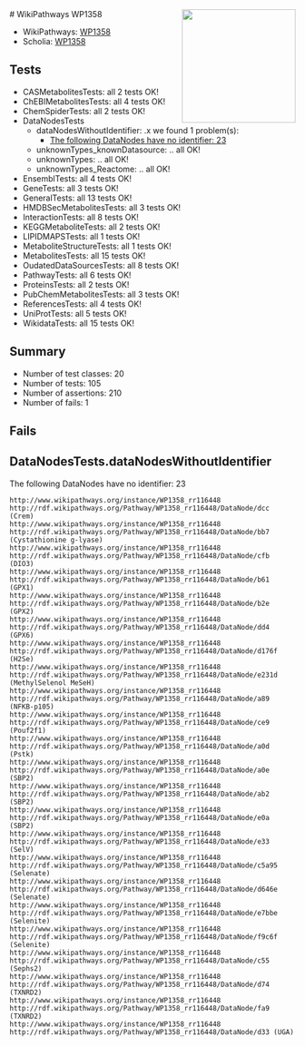<img style="float: right; width: 200px" src="https://upload.wikimedia.org/wikipedia/commons/thumb/8/83/Wplogo_with_text_500.png/640px-Wplogo_with_text_500.png" />
# WikiPathways WP1358

* WikiPathways: [WP1358](https://new.wikipathways.org/pathways/WP1358)
* Scholia: [WP1358](https://scholia.toolforge.org/wikipathways/WP1358)
## Tests
* CASMetabolitesTests: all 2 tests OK!
* ChEBIMetabolitesTests: all 4 tests OK!
* ChemSpiderTests: all 2 tests OK!
* DataNodesTests
    * dataNodesWithoutIdentifier: .x we found 1 problem(s):
        * [The following DataNodes have no identifier: 23](#8792c4b2)
    * unknownTypes_knownDatasource: .. all OK!
    * unknownTypes: .. all OK!
    * unknownTypes_Reactome: .. all OK!
* EnsemblTests: all 4 tests OK!
* GeneTests: all 3 tests OK!
* GeneralTests: all 13 tests OK!
* HMDBSecMetabolitesTests: all 3 tests OK!
* InteractionTests: all 8 tests OK!
* KEGGMetaboliteTests: all 2 tests OK!
* LIPIDMAPSTests: all 1 tests OK!
* MetaboliteStructureTests: all 1 tests OK!
* MetabolitesTests: all 15 tests OK!
* OudatedDataSourcesTests: all 8 tests OK!
* PathwayTests: all 6 tests OK!
* ProteinsTests: all 2 tests OK!
* PubChemMetabolitesTests: all 3 tests OK!
* ReferencesTests: all 4 tests OK!
* UniProtTests: all 5 tests OK!
* WikidataTests: all 15 tests OK!


## Summary

* Number of test classes: 20
* Number of tests: 105
* Number of assertions: 210
* Number of fails: 1

## Fails

<a name="8792c4b2" />

## DataNodesTests.dataNodesWithoutIdentifier

The following DataNodes have no identifier: 23
```
http://www.wikipathways.org/instance/WP1358_rr116448 http://rdf.wikipathways.org/Pathway/WP1358_rr116448/DataNode/dcc (Crem)
http://www.wikipathways.org/instance/WP1358_rr116448 http://rdf.wikipathways.org/Pathway/WP1358_rr116448/DataNode/bb7 (Cystathionine g-lyase)
http://www.wikipathways.org/instance/WP1358_rr116448 http://rdf.wikipathways.org/Pathway/WP1358_rr116448/DataNode/cfb (DIO3)
http://www.wikipathways.org/instance/WP1358_rr116448 http://rdf.wikipathways.org/Pathway/WP1358_rr116448/DataNode/b61 (GPX1)
http://www.wikipathways.org/instance/WP1358_rr116448 http://rdf.wikipathways.org/Pathway/WP1358_rr116448/DataNode/b2e (GPX2)
http://www.wikipathways.org/instance/WP1358_rr116448 http://rdf.wikipathways.org/Pathway/WP1358_rr116448/DataNode/dd4 (GPX6)
http://www.wikipathways.org/instance/WP1358_rr116448 http://rdf.wikipathways.org/Pathway/WP1358_rr116448/DataNode/d176f (H2Se)
http://www.wikipathways.org/instance/WP1358_rr116448 http://rdf.wikipathways.org/Pathway/WP1358_rr116448/DataNode/e231d (MethylSelenol MeSeH)
http://www.wikipathways.org/instance/WP1358_rr116448 http://rdf.wikipathways.org/Pathway/WP1358_rr116448/DataNode/a89 (NFKB-p105)
http://www.wikipathways.org/instance/WP1358_rr116448 http://rdf.wikipathways.org/Pathway/WP1358_rr116448/DataNode/ce9 (Pouf2f1)
http://www.wikipathways.org/instance/WP1358_rr116448 http://rdf.wikipathways.org/Pathway/WP1358_rr116448/DataNode/a0d (Pstk)
http://www.wikipathways.org/instance/WP1358_rr116448 http://rdf.wikipathways.org/Pathway/WP1358_rr116448/DataNode/a0e (SBP2)
http://www.wikipathways.org/instance/WP1358_rr116448 http://rdf.wikipathways.org/Pathway/WP1358_rr116448/DataNode/ab2 (SBP2)
http://www.wikipathways.org/instance/WP1358_rr116448 http://rdf.wikipathways.org/Pathway/WP1358_rr116448/DataNode/e0a (SBP2)
http://www.wikipathways.org/instance/WP1358_rr116448 http://rdf.wikipathways.org/Pathway/WP1358_rr116448/DataNode/e33 (SelV)
http://www.wikipathways.org/instance/WP1358_rr116448 http://rdf.wikipathways.org/Pathway/WP1358_rr116448/DataNode/c5a95 (Selenate)
http://www.wikipathways.org/instance/WP1358_rr116448 http://rdf.wikipathways.org/Pathway/WP1358_rr116448/DataNode/d646e (Selenate)
http://www.wikipathways.org/instance/WP1358_rr116448 http://rdf.wikipathways.org/Pathway/WP1358_rr116448/DataNode/e7bbe (Selenite)
http://www.wikipathways.org/instance/WP1358_rr116448 http://rdf.wikipathways.org/Pathway/WP1358_rr116448/DataNode/f9c6f (Selenite)
http://www.wikipathways.org/instance/WP1358_rr116448 http://rdf.wikipathways.org/Pathway/WP1358_rr116448/DataNode/c55 (Sephs2)
http://www.wikipathways.org/instance/WP1358_rr116448 http://rdf.wikipathways.org/Pathway/WP1358_rr116448/DataNode/d74 (TXNRD2)
http://www.wikipathways.org/instance/WP1358_rr116448 http://rdf.wikipathways.org/Pathway/WP1358_rr116448/DataNode/fa9 (TXNRD2)
http://www.wikipathways.org/instance/WP1358_rr116448 http://rdf.wikipathways.org/Pathway/WP1358_rr116448/DataNode/d33 (UGA)
```

